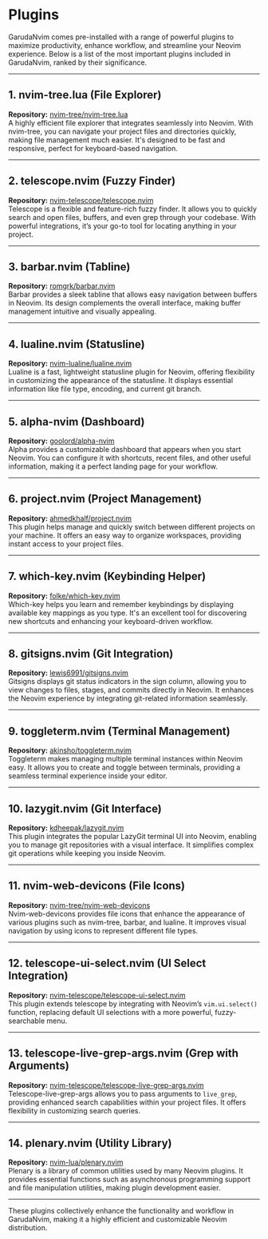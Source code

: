 # Plugins

GarudaNvim comes pre-installed with a range of powerful plugins to maximize productivity, enhance workflow, and streamline your Neovim experience. Below is a list of the most important plugins included in GarudaNvim, ranked by their significance.

---

## 1. **nvim-tree.lua** (File Explorer)
**Repository:** [nvim-tree/nvim-tree.lua](https://github.com/nvim-tree/nvim-tree.lua)  
A highly efficient file explorer that integrates seamlessly into Neovim. With nvim-tree, you can navigate your project files and directories quickly, making file management much easier. It's designed to be fast and responsive, perfect for keyboard-based navigation.

---

## 2. **telescope.nvim** (Fuzzy Finder)
**Repository:** [nvim-telescope/telescope.nvim](https://github.com/nvim-telescope/telescope.nvim)  
Telescope is a flexible and feature-rich fuzzy finder. It allows you to quickly search and open files, buffers, and even grep through your codebase. With powerful integrations, it’s your go-to tool for locating anything in your project.

---

## 3. **barbar.nvim** (Tabline)
**Repository:** [romgrk/barbar.nvim](https://github.com/romgrk/barbar.nvim)  
Barbar provides a sleek tabline that allows easy navigation between buffers in Neovim. Its design complements the overall interface, making buffer management intuitive and visually appealing.

---

## 4. **lualine.nvim** (Statusline)
**Repository:** [nvim-lualine/lualine.nvim](https://github.com/nvim-lualine/lualine.nvim)  
Lualine is a fast, lightweight statusline plugin for Neovim, offering flexibility in customizing the appearance of the statusline. It displays essential information like file type, encoding, and current git branch.

---

## 5. **alpha-nvim** (Dashboard)
**Repository:** [goolord/alpha-nvim](https://github.com/goolord/alpha-nvim)  
Alpha provides a customizable dashboard that appears when you start Neovim. You can configure it with shortcuts, recent files, and other useful information, making it a perfect landing page for your workflow.

---

## 6. **project.nvim** (Project Management)
**Repository:** [ahmedkhalf/project.nvim](https://github.com/ahmedkhalf/project.nvim)  
This plugin helps manage and quickly switch between different projects on your machine. It offers an easy way to organize workspaces, providing instant access to your project files.

---

## 7. **which-key.nvim** (Keybinding Helper)
**Repository:** [folke/which-key.nvim](https://github.com/folke/which-key.nvim)  
Which-key helps you learn and remember keybindings by displaying available key mappings as you type. It's an excellent tool for discovering new shortcuts and enhancing your keyboard-driven workflow.

---

## 8. **gitsigns.nvim** (Git Integration)
**Repository:** [lewis6991/gitsigns.nvim](https://github.com/lewis6991/gitsigns.nvim)  
Gitsigns displays git status indicators in the sign column, allowing you to view changes to files, stages, and commits directly in Neovim. It enhances the Neovim experience by integrating git-related information seamlessly.

---

## 9. **toggleterm.nvim** (Terminal Management)
**Repository:** [akinsho/toggleterm.nvim](https://github.com/akinsho/toggleterm.nvim)  
Toggleterm makes managing multiple terminal instances within Neovim easy. It allows you to create and toggle between terminals, providing a seamless terminal experience inside your editor.

---

## 10. **lazygit.nvim** (Git Interface)
**Repository:** [kdheepak/lazygit.nvim](https://github.com/kdheepak/lazygit.nvim)  
This plugin integrates the popular LazyGit terminal UI into Neovim, enabling you to manage git repositories with a visual interface. It simplifies complex git operations while keeping you inside Neovim.

---

## 11. **nvim-web-devicons** (File Icons)
**Repository:** [nvim-tree/nvim-web-devicons](https://github.com/nvim-tree/nvim-web-devicons)  
Nvim-web-devicons provides file icons that enhance the appearance of various plugins such as nvim-tree, barbar, and lualine. It improves visual navigation by using icons to represent different file types.

---

## 12. **telescope-ui-select.nvim** (UI Select Integration)
**Repository:** [nvim-telescope/telescope-ui-select.nvim](https://github.com/nvim-telescope/telescope-ui-select.nvim)  
This plugin extends telescope by integrating with Neovim’s `vim.ui.select()` function, replacing default UI selections with a more powerful, fuzzy-searchable menu.

---

## 13. **telescope-live-grep-args.nvim** (Grep with Arguments)
**Repository:** [nvim-telescope/telescope-live-grep-args.nvim](https://github.com/nvim-telescope/telescope-live-grep-args.nvim)  
Telescope-live-grep-args allows you to pass arguments to `live_grep`, providing enhanced search capabilities within your project files. It offers flexibility in customizing search queries.

---

## 14. **plenary.nvim** (Utility Library)
**Repository:** [nvim-lua/plenary.nvim](https://github.com/nvim-lua/plenary.nvim)  
Plenary is a library of common utilities used by many Neovim plugins. It provides essential functions such as asynchronous programming support and file manipulation utilities, making plugin development easier.

---

These plugins collectively enhance the functionality and workflow in GarudaNvim, making it a highly efficient and customizable Neovim distribution.
